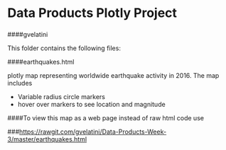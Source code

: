 # Data Products Plotly Project

### 

####gvelatini

This folder contains the following files: 

####earthquakes.html

plotly map representing worldwide earthquake activity in 2016.  The map includes 

- Variable radius circle markers
- hover over markers to see location and magnitude


####To view this map as a web page instead of raw html code use 

###https://rawgit.com/gvelatini/Data-Products-Week-3/master/earthquakes.html



